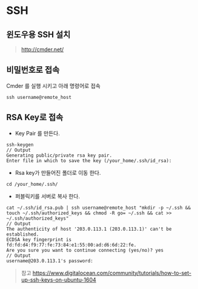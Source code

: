 # SSH

## 윈도우용 SSH 설치

> <http://cmder.net/>

## 비밀번호로 접속

Cmder 를 실행 시키고 아래 명령어로 접속

```commandline
ssh username@remote_host
```

## RSA Key로 접속

- Key Pair 를 만든다.

```commandline
ssh-keygen
// Output
Generating public/private rsa key pair.
Enter file in which to save the key (/your_home/.ssh/id_rsa):
```

- Rsa key가 만들어진 폴더로 이동 한다.

```commandline
cd /your_home/.ssh/
```

- 퍼블릭키를 서버로 복사 한다.

```commandline
cat ~/.ssh/id_rsa.pub | ssh username@remote_host "mkdir -p ~/.ssh && touch ~/.ssh/authorized_keys && chmod -R go= ~/.ssh && cat >> ~/.ssh/authorized_keys"
// Output
The authenticity of host '203.0.113.1 (203.0.113.1)' can't be established.
ECDSA key fingerprint is fd:fd:d4:f9:77:fe:73:84:e1:55:00:ad:d6:6d:22:fe.
Are you sure you want to continue connecting (yes/no)? yes
// Output
username@203.0.113.1's password:
```

> 참고 <https://www.digitalocean.com/community/tutorials/how-to-set-up-ssh-keys-on-ubuntu-1604>